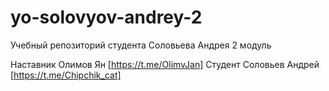 # yo-solovyov-andrey-2
Учебный репозиторий студента Соловьева Андрея 2 модуль

Наставник Олимов Ян [https://t.me/OlimvJan]
Студент Соловьев Андрей [https://t.me/Chipchik_cat]